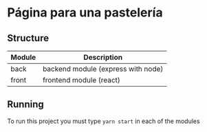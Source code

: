 # Página para una pastelería

## Structure

|Module|Description|
|---|---|
|back|backend module (express with node)|
|front|frontend module (react)|

## Running

To run this project you must type ``yarn start`` in each of the modules